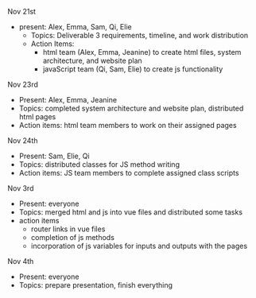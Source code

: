 Nov 21st  
* present: Alex, Emma, Sam, Qi, Elie
  * Topics: Deliverable 3 requirements, timeline, and work distribution
  * Action Items:
    * html team (Alex, Emma, Jeanine) to create html files, system architecture, and website plan
    * javaScript team (Qi, Sam, Elie) to create js functionality

Nov 23rd  
* Present: Alex, Emma, Jeanine
* Topics: completed system architecture and website plan, distributed html pages
* Action items: html team members to work on their assigned pages

Nov 24th  
* Present: Sam, Elie, Qi
* Topics: distributed classes for JS method writing
* Action items: JS team members to complete assigned class  scripts

Nov 3rd  
* Present: everyone
* Topics: merged html and js into vue files and distributed some tasks
* action items
  * router links in vue files
  * completion of js methods
  * incorporation of js variables for inputs and outputs with the pages

Nov 4th  
* Present: everyone
* Topics: prepare presentation, finish everything